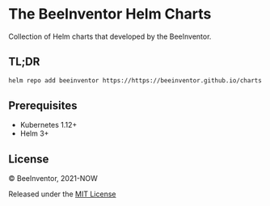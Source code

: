 # The BeeInventor Helm Charts

Collection of Helm charts that developed by the BeeInventor.

## TL;DR

```sh
helm repo add beeinventor https://https://beeinventor.github.io/charts
```

## Prerequisites

- Kubernetes 1.12+
- Helm 3+

## License

© BeeInventor, 2021-NOW

Released under the [MIT License](https://github.com/beeinventor/charts/blob/master/LICENSE)
